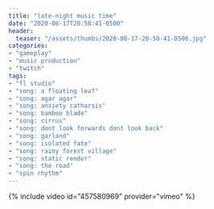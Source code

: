 ```yaml
---
title: "late-night music time"
date: "2020-08-17T20:58:41-0500"
header:
  teaser: "/assets/thumbs/2020-08-17-20-58-41-0500.jpg"
categories:
- "gameplay"
- "music production"
- "twitch"
tags:
- "fl studio"
- "song: a floating leaf"
- "song: agar agar"
- "song: anxiety catharsis"
- "song: bamboo blade"
- "song: cirrus"
- "song: dont look forwards dont look back"
- "song: garland"
- "song: isolated fate"
- "song: rainy forest village"
- "song: static render"
- "song: the road"
- "spin rhythm"
---
```

{% include video id="457580969" provider="vimeo" %}
